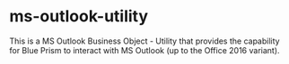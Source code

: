 # ms-outlook-utility
This is a MS Outlook Business Object - Utility that provides the capability for Blue Prism to interact with MS Outlook (up to the Office 2016 variant).
